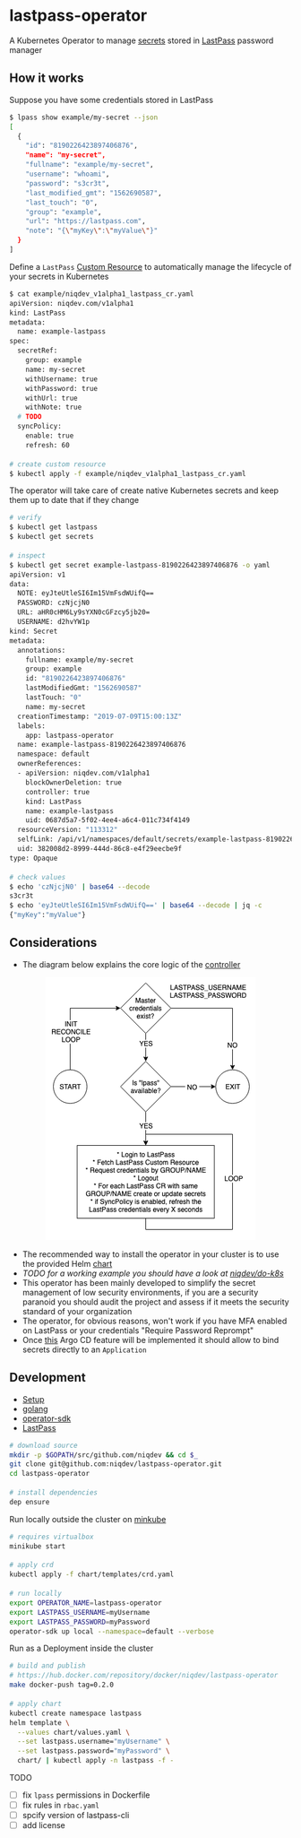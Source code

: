 # lastpass-operator

A Kubernetes Operator to manage [secrets](https://kubernetes.io/docs/concepts/configuration/secret) stored in [LastPass](https://www.lastpass.com) password manager

## How it works

Suppose you have some credentials stored in LastPass
```bash
$ lpass show example/my-secret --json
[
  {
    "id": "8190226423897406876",
    "name": "my-secret",
    "fullname": "example/my-secret",
    "username": "whoami",
    "password": "s3cr3t",
    "last_modified_gmt": "1562690587",
    "last_touch": "0",
    "group": "example",
    "url": "https://lastpass.com",
    "note": "{\"myKey\":\"myValue\"}"
  }
]
```

Define a `LastPass` [Custom Resource](https://kubernetes.io/docs/concepts/extend-kubernetes/api-extension/custom-resources) to automatically manage the lifecycle of your secrets in Kubernetes
```bash
$ cat example/niqdev_v1alpha1_lastpass_cr.yaml
apiVersion: niqdev.com/v1alpha1
kind: LastPass
metadata:
  name: example-lastpass
spec:
  secretRef:
    group: example
    name: my-secret
    withUsername: true
    withPassword: true
    withUrl: true
    withNote: true
  # TODO
  syncPolicy:
    enable: true
    refresh: 60

# create custom resource
$ kubectl apply -f example/niqdev_v1alpha1_lastpass_cr.yaml
```

The operator will take care of create native Kubernetes secrets and keep them up to date that if they change
```bash
# verify
$ kubectl get lastpass
$ kubectl get secrets

# inspect
$ kubectl get secret example-lastpass-8190226423897406876 -o yaml
apiVersion: v1
data:
  NOTE: eyJteUtleSI6Im15VmFsdWUifQ==
  PASSWORD: czNjcjN0
  URL: aHR0cHM6Ly9sYXN0cGFzcy5jb20=
  USERNAME: d2hvYW1p
kind: Secret
metadata:
  annotations:
    fullname: example/my-secret
    group: example
    id: "8190226423897406876"
    lastModifiedGmt: "1562690587"
    lastTouch: "0"
    name: my-secret
  creationTimestamp: "2019-07-09T15:00:13Z"
  labels:
    app: lastpass-operator
  name: example-lastpass-8190226423897406876
  namespace: default
  ownerReferences:
  - apiVersion: niqdev.com/v1alpha1
    blockOwnerDeletion: true
    controller: true
    kind: LastPass
    name: example-lastpass
    uid: 0687d5a7-5f02-4ee4-a6c4-011c734f4149
  resourceVersion: "113312"
  selfLink: /api/v1/namespaces/default/secrets/example-lastpass-8190226423897406876
  uid: 382008d2-8999-444d-86c8-e4f29eecbe9f
type: Opaque

# check values
$ echo 'czNjcjN0' | base64 --decode
s3cr3t
$ echo 'eyJteUtleSI6Im15VmFsdWUifQ==' | base64 --decode | jq -c
{"myKey":"myValue"}
```

## Considerations

* The diagram below explains the core logic of the [controller](https://engineering.bitnami.com/articles/a-deep-dive-into-kubernetes-controllers.html)

<p align="center">
  <img src="docs/img/reconcile-loop.png" alt="reconcile-loop">
</p>

* The recommended way to install the operator in your cluster is to use the provided Helm [chart](chart/)
* *TODO for a working example you should have a look at [niqdev/do-k8s](https://github.com/niqdev/do-k8s)*
* This operator has been mainly developed to simplify the secret management of low security environments, if you are a security paranoid you should audit the project and assess if it meets the security standard of your organization
* The operator, for obvious reasons, won't work if you have MFA enabled on LastPass or your credentials "Require Password Reprompt"
* Once [this](https://github.com/argoproj/argo-cd/issues/1786) Argo CD feature will be implemented it should allow to bind secrets directly to an `Application`

## Development

* [Setup](docs/setup.md)
* [golang](docs/golang.md)
* [operator-sdk](docs/operator.md)
* [LastPass](docs/lastpass.md)

```bash
# download source
mkdir -p $GOPATH/src/github.com/niqdev && cd $_
git clone git@github.com:niqdev/lastpass-operator.git
cd lastpass-operator

# install dependencies
dep ensure
```

Run locally outside the cluster on [minkube](https://github.com/kubernetes/minikube)
```bash
# requires virtualbox
minikube start

# apply crd
kubectl apply -f chart/templates/crd.yaml

# run locally
export OPERATOR_NAME=lastpass-operator
export LASTPASS_USERNAME=myUsername
export LASTPASS_PASSWORD=myPassword
operator-sdk up local --namespace=default --verbose
```

Run as a Deployment inside the cluster
```bash
# build and publish
# https://hub.docker.com/repository/docker/niqdev/lastpass-operator
make docker-push tag=0.2.0

# apply chart
kubectl create namespace lastpass
helm template \
  --values chart/values.yaml \
  --set lastpass.username="myUsername" \
  --set lastpass.password="myPassword" \
  chart/ | kubectl apply -n lastpass -f -
```

TODO
* [ ] fix `lpass` permissions in Dockerfile
* [ ] fix rules in `rbac.yaml`
* [ ] spcify version of lastpass-cli
* [ ] add license
